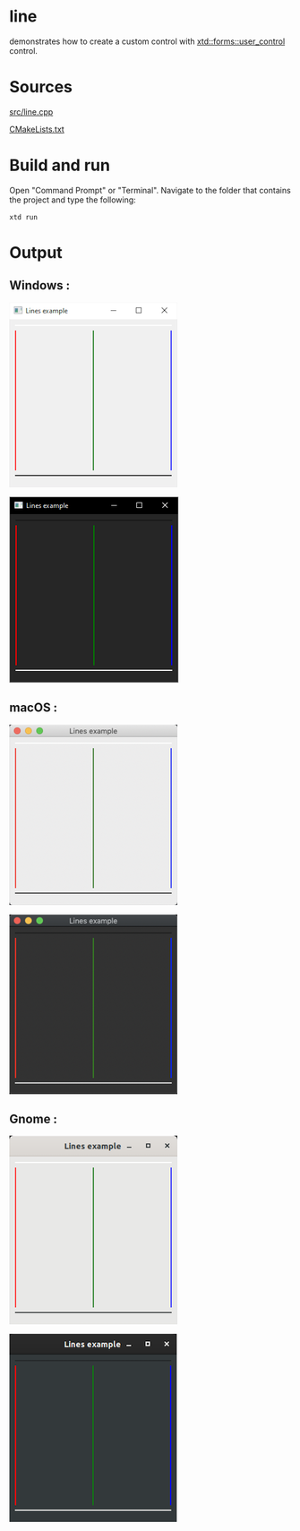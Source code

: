 # line

demonstrates how to create a custom control with [xtd::forms::user_control](../../../src/xtd_forms/include/xtd/forms/user_control.hpp) control.

# Sources

[src/line.cpp](src/line.cpp)

[CMakeLists.txt](CMakeLists.txt)

# Build and run

Open "Command Prompt" or "Terminal". Navigate to the folder that contains the project and type the following:

```shell
xtd run
```

# Output

## Windows :

![Screenshot](../../../docs/pictures/examples/line_w.png)

![Screenshot](../../../docs/pictures/examples/line_wd.png)

## macOS :

![Screenshot](../../../docs/pictures/examples/line_m.png)

![Screenshot](../../../docs/pictures/examples/line_md.png)

## Gnome :

![Screenshot](../../../docs/pictures/examples/line_g.png)

![Screenshot](../../../docs/pictures/examples/line_gd.png)
